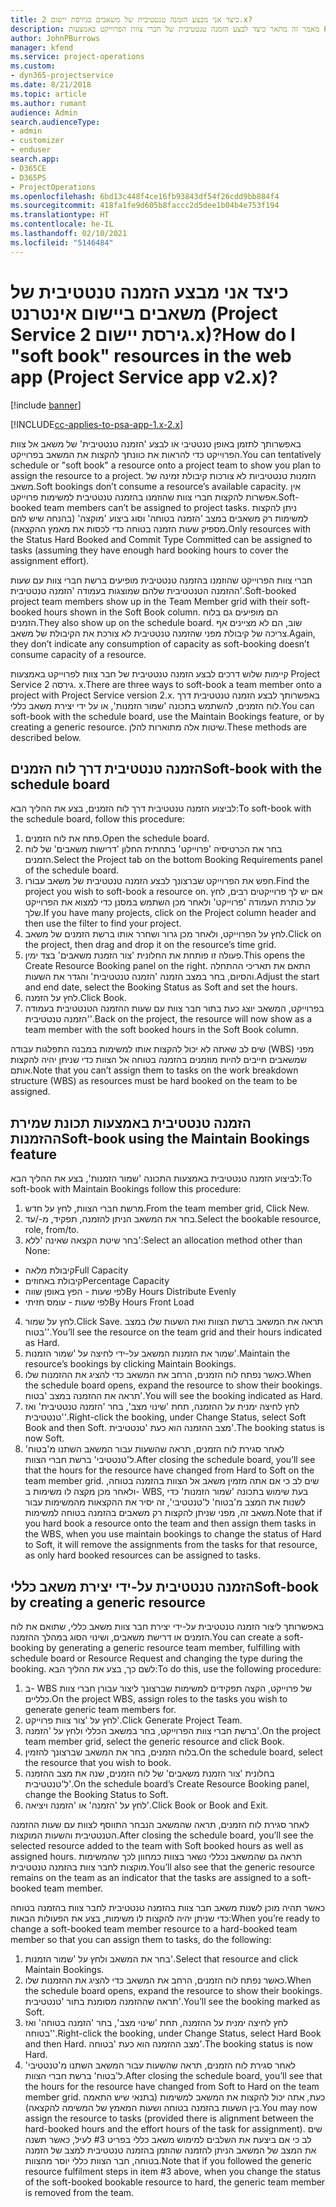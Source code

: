 ```yaml
---
title: כיצד אני מבצע ‏‫הזמנה טנטטיבית‬‬ של משאבים בגירסת יישום 2.x?
description: מאמר זה מתאר כיצד לבצע הזמנה טנטטיבית של חברי צוות הפרוייקט באמצעות Project Service.
author: JohnPBurrows
manager: kfend
ms.service: project-operations
ms.custom:
- dyn365-projectservice
ms.date: 8/21/2018
ms.topic: article
ms.author: rumant
audience: Admin
search.audienceType:
- admin
- customizer
- enduser
search.app:
- D365CE
- D365PS
- ProjectOperations
ms.openlocfilehash: 6bd13c448f4ce16fb93843df54f26cdd9bb884f4
ms.sourcegitcommit: 418fa1fe9d605b8faccc2d5dee1b04b4e753f194
ms.translationtype: HT
ms.contentlocale: he-IL
ms.lasthandoff: 02/10/2021
ms.locfileid: "5146484"
---
```

# <a name="how-do-i-soft-book-resources-in-the-web-app-project-service-app-v2x"></a><span data-ttu-id="da7b2-103">כיצד אני מבצע ‏‫הזמנה טנטטיבית‬‬ של משאבים ביישום אינטרנט (Project Service גירסת יישום 2.x)?</span><span class="sxs-lookup"><span data-stu-id="da7b2-103">How do I "soft book" resources in the web app (Project Service app v2.x)?</span></span>

[!include [banner](../includes/psa-now-project-operations.md)]

[!INCLUDE[cc-applies-to-psa-app-1.x-2.x](../includes/cc-applies-to-psa-app-1x-2x.md)]

<span data-ttu-id="da7b2-104">באפשרותך לתזמן באופן טנטטיבי או לבצע 'הזמנה טנטטיבית' של משאב אל צוות הפרוייקט כדי להראות את כוונתך להקצות את המשאב בפרוייקט.</span><span class="sxs-lookup"><span data-stu-id="da7b2-104">You can tentatively schedule or "soft book" a resource onto a project team to show you plan to assign the resource to a project.</span></span> <span data-ttu-id="da7b2-105">הזמנות טנטטיביות לא צורכות קיבולת זמינה של משאב.</span><span class="sxs-lookup"><span data-stu-id="da7b2-105">Soft bookings don’t consume a resource’s available capacity.</span></span> <span data-ttu-id="da7b2-106">אין אפשרות להקצות חברי צוות שהוזמנו בהזמנה טנטטיבית למשימות פרוייקט.</span><span class="sxs-lookup"><span data-stu-id="da7b2-106">Soft-booked team members can’t be assigned to project tasks.</span></span> <span data-ttu-id="da7b2-107">ניתן להקצות למשימות רק משאבים במצב 'הזמנה בטוחה' וסוג ביצוע 'מוקצה' (בהנחה שיש להם מספיק שעות הזמנה בטוחה כדי לכסות את מאמץ ההקצאה).</span><span class="sxs-lookup"><span data-stu-id="da7b2-107">Only resources with the Status Hard Booked and Commit Type Committed can be assigned to tasks (assuming they have enough hard booking hours to cover the assignment effort).</span></span>

<span data-ttu-id="da7b2-108">חברי צוות הפרוייקט שהוזמנו בהזמנה טנטטיבית מופיעים ברשת חברי צוות עם שעות ההזמנה הטנטטיבית שלהם שמוצגות בעמודה 'הזמנה טנטטיבית'.</span><span class="sxs-lookup"><span data-stu-id="da7b2-108">Soft-booked project team members show up in the Team Member grid with their soft-booked hours shown in the Soft Book column.</span></span> <span data-ttu-id="da7b2-109">הם מופיעים גם בלוח הזמנים.</span><span class="sxs-lookup"><span data-stu-id="da7b2-109">They also show up on the schedule board.</span></span> <span data-ttu-id="da7b2-110">שוב, הם לא מציינים אף צריכה של קיבולת מפני שהזמנה טנטטיבית לא צורכת את הקיבולת של משאב.</span><span class="sxs-lookup"><span data-stu-id="da7b2-110">Again, they don’t indicate any consumption of capacity as soft-booking doesn’t consume capacity of a resource.</span></span>

<span data-ttu-id="da7b2-111">קיימות שלוש דרכים לבצע הזמנה טנטטיבית של חבר צוות לפרוייקט באמצעות Project Service גירסה 2. x.</span><span class="sxs-lookup"><span data-stu-id="da7b2-111">There are three ways to soft-book a team member onto a project with Project Service version 2.x.</span></span> <span data-ttu-id="da7b2-112">באפשרותך לבצע הזמנה טנטטיבית דרך לוח הזמנים, להשתמש בתכונה 'שמור הזמנות', או על ידי יצירת משאב כללי.</span><span class="sxs-lookup"><span data-stu-id="da7b2-112">You can soft-book with the schedule board, use the Maintain Bookings feature, or by creating a generic resource.</span></span> <span data-ttu-id="da7b2-113">שיטות אלה מתוארות להלן.</span><span class="sxs-lookup"><span data-stu-id="da7b2-113">These methods are described below.</span></span>

## <a name="soft-book-with-the-schedule-board"></a><span data-ttu-id="da7b2-114">הזמנה טנטטיבית דרך לוח הזמנים</span><span class="sxs-lookup"><span data-stu-id="da7b2-114">Soft-book with the schedule board</span></span>

<span data-ttu-id="da7b2-115">לביצוע הזמנה טנטטיבית דרך לוח הזמנים, בצע את ההליך הבא:</span><span class="sxs-lookup"><span data-stu-id="da7b2-115">To soft-book with the schedule board, follow this procedure:</span></span> 
1. <span data-ttu-id="da7b2-116">פתח את לוח הזמנים.</span><span class="sxs-lookup"><span data-stu-id="da7b2-116">Open the schedule board.</span></span>
2. <span data-ttu-id="da7b2-117">בחר את הכרטיסיה 'פרוייקט' בתחתית החלון 'דרישות משאבים' של לוח הזמנים.</span><span class="sxs-lookup"><span data-stu-id="da7b2-117">Select the Project tab on the bottom Booking Requirements panel of the schedule board.</span></span>
3. <span data-ttu-id="da7b2-118">חפש את הפרוייקט שברצונך לבצע הזמנה טנטטיבית של משאב עבורו.</span><span class="sxs-lookup"><span data-stu-id="da7b2-118">Find the project you wish to soft-book a resource on.</span></span> <span data-ttu-id="da7b2-119">אם יש לך פרוייקטים רבים, לחץ על כותרת העמודה 'פרוייקט' ולאחר מכן השתמש במסנן כדי למצוא את הפרוייקט שלך.</span><span class="sxs-lookup"><span data-stu-id="da7b2-119">If you have many projects, click on the Project column header and then use the filter to find your project.</span></span>
4. <span data-ttu-id="da7b2-120">לחץ על הפרוייקט, ולאחר מכן גרור ושחרר אותו ברשת הזמנים של משאב.</span><span class="sxs-lookup"><span data-stu-id="da7b2-120">Click on the project, then drag and drop it on the resource’s time grid.</span></span>
5. <span data-ttu-id="da7b2-121">פעולה זו פותחת את החלונית 'צור הזמנת משאבים' בצד ימין.</span><span class="sxs-lookup"><span data-stu-id="da7b2-121">This opens the Create Resource Booking panel on the right.</span></span> <span data-ttu-id="da7b2-122">התאם את תאריכי ההתחלה והסיום, בחר במצב הזמנה 'הזמנה טנטטיבית' והגדר את השעות.</span><span class="sxs-lookup"><span data-stu-id="da7b2-122">Adjust the start and end date, select the Booking Status as Soft and set the hours.</span></span> 
6. <span data-ttu-id="da7b2-123">לחץ על הזמנה.</span><span class="sxs-lookup"><span data-stu-id="da7b2-123">Click Book.</span></span>
7. <span data-ttu-id="da7b2-124">בפרוייקט, המשאב יוצג כעת בתור חבר צוות עם שעות ההזמנה הטנטטיבית בעמודה 'הזמנה טנטטיבית'.</span><span class="sxs-lookup"><span data-stu-id="da7b2-124">Back on the project, the resource will now show as a team member with the soft booked hours in the Soft Book column.</span></span>

<span data-ttu-id="da7b2-125">שים לב שאתה לא יכול להקצות אותו למשימות במבנה התפלגות עבודה (WBS) מפני שמשאבים חייבים להיות מוזמנים בהזמנה בטוחה אל הצוות כדי שניתן יהיה להקצות אותם.</span><span class="sxs-lookup"><span data-stu-id="da7b2-125">Note that you can’t assign them to tasks on the work breakdown structure (WBS) as resources must be hard booked on the team to be assigned.</span></span>

## <a name="soft-book-using-the-maintain-bookings-feature"></a><span data-ttu-id="da7b2-126">הזמנה טנטטיבית באמצעות תכונת שמירת ההזמנות</span><span class="sxs-lookup"><span data-stu-id="da7b2-126">Soft-book using the Maintain Bookings feature</span></span>

<span data-ttu-id="da7b2-127">לביצוע הזמנה טנטטיבית באמצעות התכונה 'שמור הזמנות', בצע את ההליך הבא:</span><span class="sxs-lookup"><span data-stu-id="da7b2-127">To soft-book with Maintain Bookings follow this procedure:</span></span>
1. <span data-ttu-id="da7b2-128">מרשת חברי הצוות, לחץ על חדש.</span><span class="sxs-lookup"><span data-stu-id="da7b2-128">From the team member grid, Click New.</span></span>
2. <span data-ttu-id="da7b2-129">בחר את המשאב הניתן להזמנה, תפקיד, מ-/עד.</span><span class="sxs-lookup"><span data-stu-id="da7b2-129">Select the bookable resource, role, from/to.</span></span>
3. <span data-ttu-id="da7b2-130">בחר שיטת הקצאה שאינה 'ללא':</span><span class="sxs-lookup"><span data-stu-id="da7b2-130">Select an allocation method other than None:</span></span>
- <span data-ttu-id="da7b2-131">קיבולת מלאה</span><span class="sxs-lookup"><span data-stu-id="da7b2-131">Full Capacity</span></span>
- <span data-ttu-id="da7b2-132">קיבולת באחוזים</span><span class="sxs-lookup"><span data-stu-id="da7b2-132">Percentage Capacity</span></span>
- <span data-ttu-id="da7b2-133">לפי שעות - הפץ באופן שווה</span><span class="sxs-lookup"><span data-stu-id="da7b2-133">By Hours Distribute Evenly</span></span>
- <span data-ttu-id="da7b2-134">לפי שעות - עומס חזיתי</span><span class="sxs-lookup"><span data-stu-id="da7b2-134">By Hours Front Load</span></span>
4. <span data-ttu-id="da7b2-135">לחץ על שמור.</span><span class="sxs-lookup"><span data-stu-id="da7b2-135">Click Save.</span></span> <span data-ttu-id="da7b2-136">תראה את המשאב ברשת הצוות ואת השעות שלו במצב 'בטוח'.</span><span class="sxs-lookup"><span data-stu-id="da7b2-136">You’ll see the resource on the team grid and their hours indicated as Hard.</span></span>
5. <span data-ttu-id="da7b2-137">שמור את הזמנות המשאב על-ידי לחיצה על 'שמור הזמנות'.</span><span class="sxs-lookup"><span data-stu-id="da7b2-137">Maintain the resource’s bookings by clicking Maintain Bookings.</span></span>
6. <span data-ttu-id="da7b2-138">כאשר נפתח לוח הזמנים, הרחב את המשאב כדי להציג את ההזמנות שלו.</span><span class="sxs-lookup"><span data-stu-id="da7b2-138">When the schedule board opens, expand the resource to show their bookings.</span></span> <span data-ttu-id="da7b2-139">תראה את ההזמנה במצב 'בטוח'.</span><span class="sxs-lookup"><span data-stu-id="da7b2-139">You will see the booking indicated as Hard.</span></span>
7. <span data-ttu-id="da7b2-140">לחץ לחיצה ימנית על ההזמנה, תחת 'שינוי מצב', בחר 'הזמנה טנטטיבית' ואז 'טנטטיבית'.</span><span class="sxs-lookup"><span data-stu-id="da7b2-140">Right-click the booking, under Change Status, select Soft Book and then Soft.</span></span> <span data-ttu-id="da7b2-141">מצב ההזמנה הוא כעת 'טנטטיבית'.</span><span class="sxs-lookup"><span data-stu-id="da7b2-141">The booking status is now Soft.</span></span>
8. <span data-ttu-id="da7b2-142">לאחר סגירת לוח הזמנים, תראה שהשעות עבור המשאב השתנו מ'בטוח' ל'טנטטיבי' ברשת חברי הצוות.</span><span class="sxs-lookup"><span data-stu-id="da7b2-142">After closing the schedule board, you’ll see that the hours for the resource have changed from Hard to Soft on the team member grid.</span></span>
<span data-ttu-id="da7b2-143">שים לב כי אם אתה מזמין משאב אל הצוות בהזמנה בטוחה, ולאחר מכן מקצה לו משימות ב- WBS, בעת שימוש בתכונה 'שמור הזמנות' כדי לשנות את המצב מ'בטוח' ל'טנטטיבי', זה יסיר את ההקצאות מהמשימות עבור משאב זה, מפני שניתן להקצות רק משאבים בהזמנה בטוחה למשימות.</span><span class="sxs-lookup"><span data-stu-id="da7b2-143">Note that if you hard book a resource onto the team and then assign them tasks in the WBS, when you use maintain bookings to change the status of Hard to Soft, it will remove the assignments from the tasks for that resource, as only hard booked resources can be assigned to tasks.</span></span>

## <a name="soft-book-by-creating-a-generic-resource"></a><span data-ttu-id="da7b2-144">הזמנה טנטטיבית על-ידי יצירת משאב כללי</span><span class="sxs-lookup"><span data-stu-id="da7b2-144">Soft-book by creating a generic resource</span></span>

<span data-ttu-id="da7b2-145">באפשרותך ליצור הזמנה טנטטיבית על-ידי יצירת חבר צוות משאב כללי, שתואם את לוח הזמנים או דרישת משאבים, ושינוי הסוג במהלך ההזמנה.</span><span class="sxs-lookup"><span data-stu-id="da7b2-145">You can create a soft-booking by generating a generic resource team member, fulfilling with schedule board or Resource Request and changing the type during the booking.</span></span>
<span data-ttu-id="da7b2-146">לשם כך, בצע את ההליך הבא:</span><span class="sxs-lookup"><span data-stu-id="da7b2-146">To do this, use the following procedure:</span></span>

1. <span data-ttu-id="da7b2-147">ב- WBS של פרוייקט, הקצה תפקידים למשימות שברצונך ליצור עבורן חברי צוות כלליים.</span><span class="sxs-lookup"><span data-stu-id="da7b2-147">On the project WBS, assign roles to the tasks you wish to generate generic team members for.</span></span>
2. <span data-ttu-id="da7b2-148">לחץ על 'צור צוות פרוייקט'.</span><span class="sxs-lookup"><span data-stu-id="da7b2-148">Click Generate Project Team.</span></span>
3. <span data-ttu-id="da7b2-149">ברשת חברי צוות הפרוייקט, בחר במשאב הכללי ולחץ על 'הזמנה'.</span><span class="sxs-lookup"><span data-stu-id="da7b2-149">On the project team member grid, select the generic resource and click Book.</span></span>
4. <span data-ttu-id="da7b2-150">בלוח הזמנים, בחר את המשאב שברצונך להזמין.</span><span class="sxs-lookup"><span data-stu-id="da7b2-150">On the schedule board, select the resource that you wish to book.</span></span>
5. <span data-ttu-id="da7b2-151">בחלונית 'צור הזמנת משאבים' של לוח הזמנים, שנה את מצב ההזמנה ל'טנטטיבית'.</span><span class="sxs-lookup"><span data-stu-id="da7b2-151">On the schedule board’s Create Resource Booking panel, change the Booking Status to Soft.</span></span>
6. <span data-ttu-id="da7b2-152">לחץ על 'הזמנה' או 'הזמנה ויציאה'.</span><span class="sxs-lookup"><span data-stu-id="da7b2-152">Click Book or Book and Exit.</span></span>

<span data-ttu-id="da7b2-153">לאחר סגירת לוח הזמנים, תראה שהמשאב הנבחר התווסף לצוות עם שעות ההזמנה הטנטטיבית והשעות המוקצות.</span><span class="sxs-lookup"><span data-stu-id="da7b2-153">After closing the schedule board, you’ll see the selected resource added to the team with Soft booked hours as well as assigned hours.</span></span> <span data-ttu-id="da7b2-154">תראה גם שהמשאב נכללי נשאר בצוות כמחוון לכך שהמשימות מוקצות לחבר צוות בהזמנה טנטטיבית.</span><span class="sxs-lookup"><span data-stu-id="da7b2-154">You’ll also see that the generic resource remains on the team as an indicator that the tasks are assigned to a soft-booked team member.</span></span>

<span data-ttu-id="da7b2-155">כאשר תהיה מוכן לשנות משאב חבר צוות בהזמנה טנטטיבית לחבר צוות בהזמנה בטוחה כדי שניתן יהיה להקצות לו משימות, בצע את הפעולות הבאות:</span><span class="sxs-lookup"><span data-stu-id="da7b2-155">When you’re ready to change a soft-booked team member resource to a hard-booked team member so that you can assign them to tasks, do the following:</span></span>

1. <span data-ttu-id="da7b2-156">בחר את המשאב ולחץ על 'שמור הזמנות'.</span><span class="sxs-lookup"><span data-stu-id="da7b2-156">Select that resource and click Maintain Bookings.</span></span>
2. <span data-ttu-id="da7b2-157">כאשר נפתח לוח הזמנים, הרחב את המשאב כדי להציג את ההזמנות שלו.</span><span class="sxs-lookup"><span data-stu-id="da7b2-157">When the schedule board opens, expand the resource to show their bookings.</span></span> <span data-ttu-id="da7b2-158">תראה שההזמנה מסומנת בתור 'טנטטיבית'.</span><span class="sxs-lookup"><span data-stu-id="da7b2-158">You’ll see the booking marked as Soft.</span></span>
3. <span data-ttu-id="da7b2-159">לחץ לחיצה ימנית על ההזמנה, תחת 'שינוי מצב', בחר 'הזמנה בטוחה' ואז 'בטוחה'.</span><span class="sxs-lookup"><span data-stu-id="da7b2-159">Right-click the booking, under Change Status, select Hard Book and then Hard.</span></span> <span data-ttu-id="da7b2-160">מצב ההזמנה הוא כעת 'בטוחה'.</span><span class="sxs-lookup"><span data-stu-id="da7b2-160">The booking status is now Hard.</span></span>
4. <span data-ttu-id="da7b2-161">לאחר סגירת לוח הזמנים, תראה שהשעות עבור המשאב השתנו מ'טנטטיבי' ל'בטוח' ברשת חברי הצוות.</span><span class="sxs-lookup"><span data-stu-id="da7b2-161">After closing the schedule board, you’ll see that the hours for the resource have changed from Soft to Hard on the team member grid.</span></span> <span data-ttu-id="da7b2-162">כעת, אתה יכול להקצות את המשאב למשימות (בתנאי שיש התאמה בין השעות בהזמנה בטוחה ושעות המאמץ של המשימה להקצאה).</span><span class="sxs-lookup"><span data-stu-id="da7b2-162">You may now assign the resource to tasks (provided there is alignment between the hard-booked hours and the effort hours of the task for assignment).</span></span> <span data-ttu-id="da7b2-163">שים לב כי אם ביצעת את השלבים למימוש משאב כללי בפריט #3 לעיל, כאשר תשנה את המצב של המשאב הניתן להזמנה שהוזמן בהזמנה טנטטיבית למצב של הזמנה בטוחה, חבר הצוות כללי יוסר מהצוות.</span><span class="sxs-lookup"><span data-stu-id="da7b2-163">Note that if you followed the generic resource fulfilment steps in item #3 above, when you change the status of the soft-booked bookable resource to hard, the generic team member is removed from the team.</span></span>
